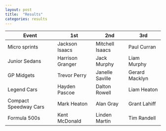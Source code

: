 ```yaml
---
layout: post
title:  "Results"
categories: results
---
```


| Event         | 1st           | 2nd   | 3rd     |
| ------------- |-------------  | ----- | ------- |
| Micro sprints | Jackson Isaacs | Mitchell Isaacs | Paul Curran |
| Junior Sedans | Harrison Granger | Jack Murphy | Liam Murphy |
| GP Midgets | Trevor Perry | Janelle Saville | Gerard Macklyn |
| Legend Cars | Hayden Pascoe | Dalton Rowell | Liam Heaton |
| Compact Speedway Cars | Mark Heaton | Alan Gray | Grant Lahiff |
| Formula 500s | Kent McDonald | Linden Martin | Tim Randell |
